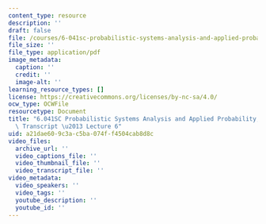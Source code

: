 ```yaml
---
content_type: resource
description: ''
draft: false
file: /courses/6-041sc-probabilistic-systems-analysis-and-applied-probability-fall-2013/a21dae609c3ac5ba074ff4504cab8d8c_MIT6_041SCF13_lec06_300k.pdf
file_size: ''
file_type: application/pdf
image_metadata:
  caption: ''
  credit: ''
  image-alt: ''
learning_resource_types: []
license: https://creativecommons.org/licenses/by-nc-sa/4.0/
ocw_type: OCWFile
resourcetype: Document
title: "6.041SC Probabilistic Systems Analysis and Applied Probability, Fall 2013\
  \ Transcript \u2013 Lecture 6"
uid: a21dae60-9c3a-c5ba-074f-f4504cab8d8c
video_files:
  archive_url: ''
  video_captions_file: ''
  video_thumbnail_file: ''
  video_transcript_file: ''
video_metadata:
  video_speakers: ''
  video_tags: ''
  youtube_description: ''
  youtube_id: ''
---
```

